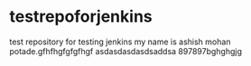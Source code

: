 testrepoforjenkins
==================

test repository for testing jenkins
my name is ashish mohan potade.gfhfhgfgfgfhgf
asdasdasdasdsaddsa
897897bghghgjg
